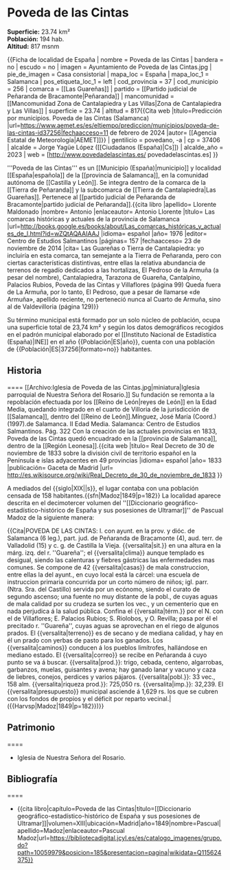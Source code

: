# Poveda de las Cintas

**Superficie:** 23.74 km²  
**Población:** 194 hab.  
**Altitud:** 817 msnm  

{{Ficha de localidad de España
| nombre = Poveda de las Cintas
| bandera = no
| escudo = no
| imagen = Ayuntamiento de Poveda de las Cintas.jpg
| pie_de_imagen = Casa consistorial
| mapa_loc = España
| mapa_loc_1 = Salamanca
| pos_etiqueta_loc_1 = left
| cod_provincia = 37
| cod_municipio = 256
| comarca = [[Las Guareñas]]
| partido = [[Partido judicial de Peñaranda de Bracamonte|Peñaranda]]
| mancomunidad = [[Mancomunidad Zona de Cantalapiedra y Las Villas|Zona de Cantalapiedra y Las Villas]]
| superficie = 23.74
| altitud = 817<ref>{{Cita web |título=Predicción por municipios. Poveda de las Cintas (Salamanca) |url=https://www.aemet.es/es/eltiempo/prediccion/municipios/poveda-de-las-cintas-id37256|fechaacceso=11 de febrero de 2024 |autor= [[Agencia Estatal de Meteorología|AEMET]]}}</ref>
| gentilicio = povedano, -a
| cp = 37406
| alcalde = Jorge Yagüe López ([[Ciudadanos (España)|Cs]])
| alcalde_año = 2023
| web = [http://www.povedadelascintas.es/ povedadelascintas.es]
}}

'''Poveda de las Cintas''' es un [[Municipio (España)|municipio]] y localidad [[España|española]] de la [[provincia de Salamanca]], en la comunidad autónoma de [[Castilla y León]]. Se integra dentro de la comarca de la [[Tierra de Peñaranda]] y la subcomarca de [[Tierra de Cantalapiedra|Las Guareñas]]. Pertenece al [[partido judicial de Peñaranda de Bracamonte|partido judicial de Peñaranda]].<ref name=ref_duplicada_1>{{cita libro |apellido= Llorente Maldonado |nombre= Antonio |enlaceautor= Antonio Llorente |título= Las comarcas históricas y actuales de la provincia de Salamanca |url=http://books.google.es/books/about/Las_comarcas_históricas_y_actuales_de_l.html?id=wZQtAQAAIAAJ |idioma= español |año= 1976 |editor= Centro de Estudios Salmantinos |páginas= 157 |fechaacceso= 23 de noviembre de 2014 |cita= Las Guareñas o Tierra de Cantalapiedra: yo incluiría en esta comarca, tan semejante a la Tierra de Peñaranda, pero con ciertas características distintivas, entre ellas la relativa abundancia de terrenos de regadío dedicados a las hortalizas, El Pedroso de la Armuña (a pesar del nombre), Cantalapiedra, Tarazona de Guareña, Cantalpino, Palacios Rubios, Poveda de las Cintas y Villaflores (página 99) Queda fuera de La Armuña, por lo tanto, El Pedroso, que a pesar de llamarse «de Armuña», apellido reciente, no perteneció nunca al Cuarto de Armuña, sino al de Valdevilloria (página 129)}}</ref>

Su término municipal está formado por un solo núcleo de población, ocupa una superficie total de 23,74&nbsp;km² y según los datos demográficos recogidos en el padrón municipal elaborado por el [[Instituto Nacional de Estadística (España)|INE]] en el año {{Población|ES|año}}, cuenta con una población de {{Población|ES|37256|formato=no}} habitantes.

## Historia

====
[[Archivo:Iglesia de Poveda de las Cintas.jpg|miniatura|Iglesia parroquial de Nuestra Señora del Rosario.]]
Su fundación se remonta a la repoblación efectuada por los [[Reino de León|reyes de León]] en la Edad Media, quedando integrado en el cuarto de Villoria de la jurisdicción de [[Salamanca]], dentro del [[Reino de León]].<ref>Mínguez, José María (Coord.) (1997).de Salamanca. II Edad Media. Salamanca: Centro de Estudios Salmantinos. Pág. 322</ref> Con la creación de las actuales provincias en 1833, Poveda de las Cintas quedó encuadrado en la [[provincia de Salamanca]], dentro de la [[Región Leonesa]].<ref>{{cita web |título= Real Decreto de 30 de noviembre de 1833 sobre la división civil de territorio español en la Península e islas adyacentes en 49 provincias |idioma= español |año= 1833 |publicación= Gaceta de Madrid |url= http://es.wikisource.org/wiki/Real_Decreto_de_30_de_noviembre_de_1833 }}</ref>

A mediados del {{siglo|XIX||s}}, el lugar contaba con una población censada de 158 habitantes.{{sfn|Madoz|1849|p=182}} La localidad aparece descrita en el decimotercer volumen del ''[[Diccionario geográfico-estadístico-histórico de España y sus posesiones de Ultramar]]'' de Pascual Madoz de la siguiente manera:

{{Cita|POVEDA DE LAS CINTAS: l. con ayunt. en la prov. y dióc. de Salamanca (6 leg.), part. jud. de Peñaranda de Bracamonte (4), aud. terr. de Valladolid (15) y c. g. de Castilla la Vieja. {{versalita|sit.}} en una altura en la márg. izq. del r. ''Guareña''; el {{versalita|clima}} aunque templado es desigual, siendo las calenturas y fiebres gástricas las enfermedades mas comunes. Se compone de 42 {{versalita|casas}} de mala construccion, entre ellas la del ayunt., en cuyo local está la cárcel: una escuela de instruccion primaria concurrida por un corto número de niños; igl. parr. (Ntra. Sra. del Castillo) servida por un ecónomo, siendo el curato de segundo ascenso; una fuente no muy distante de la pobl., de cuyas aguas de mala calidad por su crudeza se surten los vec., y un cementerio que en nada perjudica á la salud pública. Confina el {{versalita|térm.}} por el N. con el de Villaflores; E. Palacios Rubios; S. Riolobos, y O. Revilla; pasa por él el precitado r. ''Guareña'', cuyas aguas se aprovechan en el riego de algunos prados. El {{versalita|terreno}} es de secano y de mediana calidad, y hay en él un prado con yerbas de pasto para los ganados. Los {{versalita|caminos}} conducen á los pueblos limítrofes, hallándose en mediano estado. El {{versalita|correo}} se recibe en Peñaranda á cuyo punto se va á buscar. {{versalita|prod.}}: trigo, cebada, centeno, algarrobas, garbanzos, muelas, guisantes y avena; hay ganado lanar y vacuno y caza de liebres, conejos, perdices y varios pájaros. {{versalita|pobl.}}: 33 vec., 158 alm. {{versalita|riqueza prod.}}: 725,050 rs. {{versalita|imp.}}: 32,239. El {{versalita|presupuesto}} municipal asciende á 1,629 rs. los que se cubren con los fondos de propios y el déficit por reparto vecinal.|({{Harvsp|Madoz|1849|p=182}})}}

## Patrimonio

====
* Iglesia de Nuestra Señora del Rosario.

## Bibliografía

====
* {{cita libro|capítulo=Poveda de las Cintas|título=[[Diccionario geográfico-estadístico-histórico de España y sus posesiones de Ultramar]]|volumen=XIII|ubicación=Madrid|año=1849|nombre=Pascual|apellido=Madoz|enlaceautor=Pascual Madoz|url=https://bibliotecadigital.jcyl.es/es/catalogo_imagenes/grupo.do?path=10059979&posicion=185&presentacion=pagina|wikidata=Q115624375}}